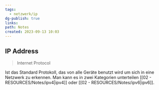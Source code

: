 ```yaml
---
tags:
  - netzwerk/ip
dg-publish: true
links: 
path: Notes
created: 2023-09-13 10:03
---
```

## IP Address
>Internet Protocol

Ist das Standard Protokoll, das von alle Geräte benutzt wird um sich in eine Netzwerk zu erkennen. Man kann es in zwei Kategorien unterteilen [[02 - RESOURCES/Notes/ipv4\|ipv4]] oder [[02 - RESOURCES/Notes/ipv6\|ipv6]].

